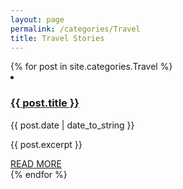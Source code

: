 ```yaml
---
layout: page
permalink: /categories/Travel
title: Travel Stories
---
```


<div class="categoryContainer">
  {% for post in site.categories.Travel %}
  <li>
    <h3 class="catTitle"><a href="{{ post.url }}">{{ post.title }}</a></h3>
    <span>{{ post.date | date_to_string }}</span>
    <article class="archive-item">
      <p>{{ post.excerpt }}</p>
      <a href="{{ post.url }}">READ MORE</a>
    </article>
  </li>
  {% endfor %}
</div>